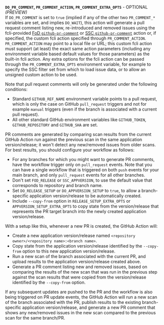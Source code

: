 **`DO_PR_COMMENT`, `PR_COMMENT_ACTION`, `PR_COMMENT_EXTRA_OPTS`** - OPTIONAL *(PREVIEW)*    
If `DO_PR_COMMENT` is set to `true` (implied if any of the other two `PR_COMMENT_*` variables are set, and implies `DO_WAIT`), this action will generate a pull request comment listing new, re-introduced and removed issues using the fcli-provided [FoD `github-pr-comment`]({{var:fcli-doc-base-url}}fod-actions.html#_github_pr_comment) or [SSC `github-pr-comment`]({{var:fcli-doc-base-url}}ssc-actions.html#_github_pr_comment) action or, if specified, the custom fcli action specified through `PR_COMMENT_ACTION`. `PR_COMMENT_ACTION` may point to a local file or URL; this custom fcli action must support (at least) the exact same action parameters (including any environment variable based default values for those parameters) as the built-in fcli action. Any extra options for the fcli action can be passed through the `PR_COMMENT_EXTRA_OPTS` environment variable, for example to specify the SSC filter set from which to load issue data, or to allow an unsigned custom action to be used.

Note that pull request comments will only be generated under the following conditions:

* Standard `GITHUB_REF_NAME` environment variable points to a pull request, which is only the case on GitHub `pull_request` triggers and not for example `manual` triggers (even if the branch is associated with a current pull request).
* All other standard GitHub environment variables like `GITHUB_TOKEN`, `GITHUB_REPOSITORY` and `GITHUB_SHA` are set.

PR comments are generated by comparing scan results from the current GitHub Action run against the previous scan in the same application version/release; it won't detect any new/removed issues from older scans. For best results, you should configure your workflow as follows:

- For any branches for which you might want to generate PR comments, have the workflow trigger only on `pull_request` events. Note that you can have a single workflow that is triggered on both `push` events for your main branch, and only `pull_request` events for all other branches.
- Don't set `FOD_RELEASE` or `SSC_APPVERSION`, to use the default value that corresponds to repository and branch name.
- Set `DO_RELEASE_SETUP` or `DO_APPVERSION_SETUP` to `true`, to allow a branch-specific application version/release to be automatically created.
- Include `--copy-from` option in `RELEASE_SETUP_EXTRA_OPTS` or `APPVERSION_SETUP_EXTRA_OPTS` to copy state from the version/release that represents the PR target branch into the newly created application version/release.

With a setup like this, whenever a new PR is created, the GitHub Action will:
- Create a new application version/release named `<repository owner>/<repository name>:<branch name>`.
- Copy state from the application version/release identified by the `--copy-from` option to this new application version/release.
- Run a new scan of the branch associated with the current PR, and upload results to the application version/release created above.
- Generate a PR comment listing new and removed issues, based on comparing the results of the new scan that was run in the previous step against the scan results that were copied from the version/release identified by the `--copy-from` option.

If any subsequent updates are pushed to the PR and the workflow is also being triggered on PR update events, the GitHub Action will run a new scan of the branch associated with the PR, publish results to the existing branch-specific application version/release, and generate a new PR comment that shows any new/removed issues in the new scan compared to the previous scan for the same branch/PR.
